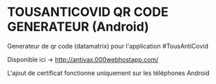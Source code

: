 # TOUSANTICOVID QR CODE GENERATEUR (Android)
Generateur de qr code (datamatrix) pour l'application #TousAntiCovid

Disponible ici -> http://antivax.000webhostapp.com/

L'ajout de certificat fonctionne uniquement sur les téléphones Android 
